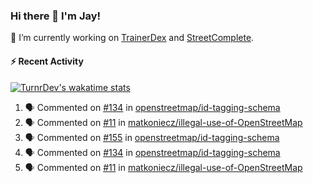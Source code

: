 ### Hi there 👋 I'm Jay!

🔭 I’m currently working on [TrainerDex](https://www.github.com/TrainerDex) and [StreetComplete](https://github.com/streetcomplete/StreetComplete).

#### :zap: Recent Activity

[![TurnrDev's wakatime stats](https://github-readme-stats.vercel.app/api/wakatime?username=TurnrDev)](https://wakatime.com/@TurnrDev)
<br>
<!--START_SECTION:activity-->
1. 🗣 Commented on [#134](https://github.com/openstreetmap/id-tagging-schema/issues/134) in [openstreetmap/id-tagging-schema](https://github.com/openstreetmap/id-tagging-schema)
2. 🗣 Commented on [#11](https://github.com/matkoniecz/illegal-use-of-OpenStreetMap/issues/11) in [matkoniecz/illegal-use-of-OpenStreetMap](https://github.com/matkoniecz/illegal-use-of-OpenStreetMap)
3. 🗣 Commented on [#155](https://github.com/openstreetmap/id-tagging-schema/issues/155) in [openstreetmap/id-tagging-schema](https://github.com/openstreetmap/id-tagging-schema)
4. 🗣 Commented on [#134](https://github.com/openstreetmap/id-tagging-schema/issues/134) in [openstreetmap/id-tagging-schema](https://github.com/openstreetmap/id-tagging-schema)
5. 🗣 Commented on [#11](https://github.com/matkoniecz/illegal-use-of-OpenStreetMap/issues/11) in [matkoniecz/illegal-use-of-OpenStreetMap](https://github.com/matkoniecz/illegal-use-of-OpenStreetMap)
<!--END_SECTION:activity-->

